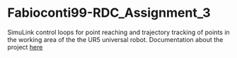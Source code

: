 # Fabioconti99-RDC_Assignment_3
SimuLink control loops for point reaching and trajectory tracking of points in the working area of the the UR5 universal robot. Documentation about the project [here](https://github.com/Fabioconti99/RDC_Assignment_3/blob/main/ContiFabio_Assignment_3_report.pdf)
